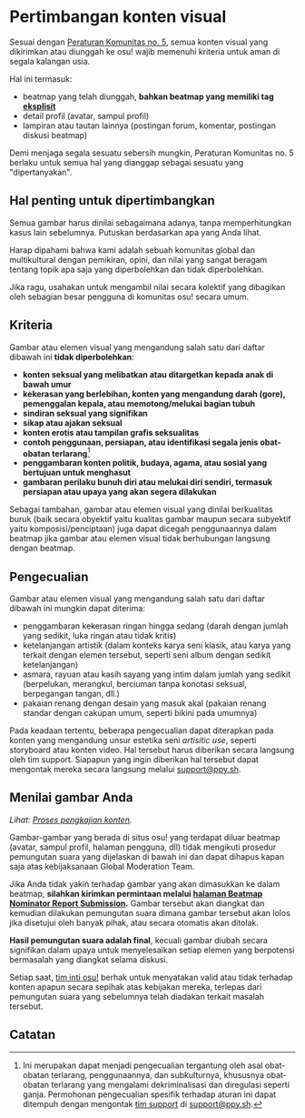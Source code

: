 # Pertimbangan konten visual

Sesuai dengan [Peraturan Komunitas no. 5](/wiki/Rules#peraturan-komunitas), semua konten visual yang dikirimkan atau diunggah ke osu! wajib memenuhi kriteria untuk aman di segala kalangan usia.

Hal ini termasuk:

- beatmap yang telah diunggah, **bahkan beatmap yang memiliki tag [eksplisit](/wiki/Rules/Explicit_Content)**
- detail profil (avatar, sampul profil)
- lampiran atau tautan lainnya (postingan forum, komentar, postingan diskusi beatmap)

Demi menjaga segala sesuatu sebersih mungkin, Peraturan Komunitas no. 5 berlaku untuk semua hal yang dianggap sebagai sesuatu yang "dipertanyakan".

## Hal penting untuk dipertimbangkan

Semua gambar harus dinilai sebagaimana adanya, tanpa memperhitungkan kasus lain sebelumnya. Putuskan berdasarkan apa yang Anda lihat.

Harap dipahami bahwa kami adalah sebuah komunitas global dan multikultural dengan pemikiran, opini, dan nilai yang sangat beragam tentang topik apa saja yang diperbolehkan dan tidak diperbolehkan.

Jika ragu, usahakan untuk mengambil nilai secara kolektif yang dibagikan oleh sebagian besar pengguna di komunitas osu! secara umum.

## Kriteria

Gambar atau elemen visual yang mengandung salah satu dari daftar dibawah ini **tidak diperbolehkan**:

- **konten seksual yang melibatkan atau ditargetkan kepada anak di bawah umur**
- **kekerasan yang berlebihan, konten yang mengandung darah (gore), pemenggalan kepala, atau memotong/melukai bagian tubuh**
- **sindiran seksual yang signifikan**
- **sikap atau ajakan seksual**
- **konten erotis atau tampilan grafis seksualitas**
- **contoh penggunaan, persiapan, atau identifikasi segala jenis obat-obatan terlarang**[^drug-nature]
- **penggambaran konten politik, budaya, agama, atau sosial yang bertujuan untuk menghasut**
- **gambaran perilaku bunuh diri atau melukai diri sendiri, termasuk persiapan atau upaya yang akan segera dilakukan**

Sebagai tambahan, gambar atau elemen visual yang dinilai berkualitas buruk (baik secara obyektif yaitu kualitas gambar maupun secara subyektif yaitu komposisi/penciptaan) juga dapat dicegah penggunaannya dalam beatmap jika gambar atau elemen visual tidak berhubungan langsung dengan beatmap.

## Pengecualian

Gambar atau elemen visual yang mengandung salah satu dari daftar dibawah ini mungkin dapat diterima:

- penggambaran kekerasan ringan hingga sedang (darah dengan jumlah yang sedikit, luka ringan atau tidak kritis)
- ketelanjangan artistik (dalam konteks karya seni klasik, atau karya yang terkait dengan elemen tersebut, seperti seni album dengan sedikit ketelanjangan)
- asmara, rayuan atau kasih sayang yang intim dalam jumlah yang sedikit (berpelukan, merangkul, berciuman tanpa konotasi seksual, berpegangan tangan, dll.)
- pakaian renang dengan desain yang masuk akal (pakaian renang standar dengan cakupan umum, seperti bikini pada umumnya)

Pada keadaan tertentu, beberapa pengecualian dapat diterapkan pada konten yang mengandung unsur estetika seni *artisitic use*, seperti storyboard atau konten video. Hal tersebut harus diberikan secara langsung oleh tim support. Siapapun yang ingin diberikan hal tersebut dapat mengontak mereka secara langsung melalui [support@ppy.sh](mailto:support@ppy.sh).

## Menilai gambar Anda

*Lihat: [Proses pengkajian konten](/wiki/Rules/Content_Voting_Process).*

Gambar-gambar yang berada di situs osu! yang terdapat diluar beatmap (avatar, sampul profil, halaman pengguna, dll) tidak mengikuti prosedur pemungutan suara yang dijelaskan di bawah ini dan dapat dihapus kapan saja atas kebijaksanaan Global Moderation Team.

Jika Anda tidak yakin terhadap gambar yang akan dimasukkan ke dalam beatmap, **silahkan kirimkan permintaan melalui [halaman Beatmap Nominator Report Submission](https://bn.mappersguild.com/reports).** Gambar tersebut akan diangkat dan kemudian dilakukan pemungutan suara dimana gambar tersebut akan lolos jika disetujui oleh banyak pihak, atau secara otomatis akan ditolak.

**Hasil pemungutan suara adalah final**, kecuali gambar diubah secara signifikan dalam upaya untuk menyelesaikan setiap elemen yang berpotensi bermasalah yang diangkat selama diskusi.

Setiap saat, [tim inti osu!](/wiki/People/osu!_team) berhak untuk menyatakan valid atau tidak terhadap konten apapun secara sepihak atas kebijakan mereka, terlepas dari pemungutan suara yang sebelumnya telah diadakan terkait masalah tersebut.

## Catatan

[^drug-nature]: Ini merupakan dapat menjadi pengecualian tergantung oleh asal obat-obatan terlarang, penggunaannya, dan subkulturnya, khususnya obat-obatan terlarang yang mengalami dekriminalisasi dan diregulasi seperti ganja. Permohonan pengecualian spesifik terhadap aturan ini dapat ditempuh dengan mengontak [tim support](/wiki/People/Account_support_team) di [support@ppy.sh](mailto:support@ppy.sh).
